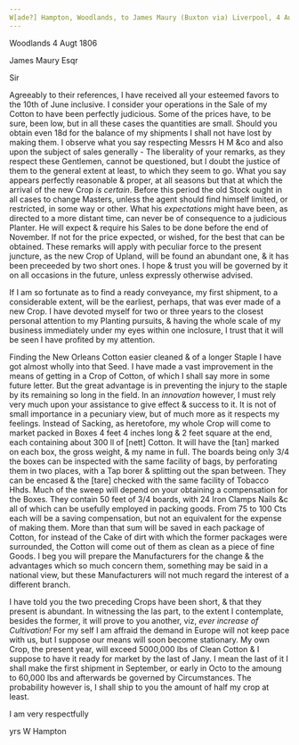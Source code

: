 ```yaml
---
W[ade?] Hampton, Woodlands, to James Maury (Buxton via) Liverpool, 4 August 1806, copy in the hand of Thomas Bigland. Papers of James Maury, 1769-1917, Accession #3888 and #3888-a, Special Collections, University of Virginia Library, Charlottesville, Va. Box X imgs 214-215
---
```


Woodlands 4 Augt 1806

James Maury Esqr

Sir

Agreeably to their references, I have received all your esteemed favors to the 10th of June inclusive. I consider your operations in the Sale of my Cotton to have been perfectly judicious. Some of the prices have, to be sure, been low, but in all these cases the quantities are small. Should you obtain even 18d for the balance of my shipments I shall not have lost by making them. I observe what you say respecting Messrs H M &co and also upon the subject of sales generally - The liberality of your remarks, as they respect these Gentlemen, cannot be questioned, but I doubt the justice of them to the general extent at least, to which they seem to go. What you say appears perfectly reasonable & proper, at all seasons but that at which the arrival of the new Crop *is certain*. Before this period the old Stock ought in all cases to change Masters, unless the agent should find himself limited, or restricted, in some way or other. What his *expectations* might have been, as directed to a more distant time, can never be of consequence to a judicious Planter. He will expect & require his Sales to be done before the end of November. If not for the price expected, or wished, for the best that can be obtained. These remarks will apply with peculiar force to the present juncture, as the new Crop of Upland, will be found an abundant one, & it has been preceeded by two short ones. I hope & trust you will be governed by it on all occasions in the future, unless expressly otherwise advised.

If I am so fortunate as to find a ready conveyance, my first shipment, to a considerable extent, will be the earliest, perhaps, that was ever made of a new Crop. I have devoted myself for two or three years to the closest personal attention to my Planting pursuits, & having the whole scale of my business immediately under my eyes within one inclosure, I trust that it will be seen I have profited by my attention.

Finding the New Orleans Cotton easier cleaned & of a longer Staple I have got almost wholly into that Seed. I have made a vast improvement in the means of getting in a Crop of Cotton, of which I shall say more in some future letter. But the great advantage is in preventing the injury to the staple by its remaining so long in the field. In an *innovation* however, I must rely very much upon your assistance to give effect & success to it. It is not of small importance in a pecuniary view, but of much more as it respects my feelings. Instead of Sacking, as heretofore, my whole Crop will come to market packed in Boxes  4 feet 4 inches long & 2 feet square at the end, each containing about 300 ll of [nett] Cotton. It will have the [tan] marked on each box, the gross weight, & my name in full. The boards being only 3/4 the boxes can be inspected with the same facility of bags, by perforating them in two places, with a Tap borer & splitting out the span between. They can be encased & the [tare] checked with the same facility of Tobacco Hhds. Much of the sweep will depend on your obtaining a compensation for the Boxes. They contain 50 feet of 3/4 boards, with 24 Iron Clamps Nails &c all of which can be usefully employed in packing goods. From 75 to 100 Cts each will be a saving compensation, but not an equivalent for the expense of making them. More than that sum will be saved in each package of Cotton, for instead of the Cake of dirt with which the former packages were surrounded, the Cotton will come out of them as clean as a piece of fine Goods. I beg you will prepare the Manufacturers for the change & the advantages which so much concern them, something may be said in a national view, but these Manufacturers will not much regard the interest of a different branch. 

I have told you the two preceding Crops have been short, & that they present is abundant. In witnessing the las part, to the extent I contemplate, besides the former, it will prove to you another, viz, *ever increase of Cultivation!* For my self I am affraid the demand in Europe will not keep pace with us, but I suppose our means will soon become stationary. My own Crop, the present year, will exceed 5000,000 lbs of Clean Cotton & I suppose to have it ready for market by the last of Jany. I mean the last of it I shall make the first shipment in September, or early in Octo to the amoung to 60,000 lbs and afterwards be governed by Circumstances. The probability however is, I shall ship to you the amount of half my crop at least.

I am very respectfully

yrs W Hampton
